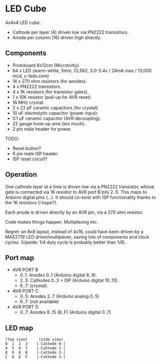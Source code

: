 LED Cube
========

4x4x4 LED cube.

* Cathode per layer (4) driven low via PN2222 transistors.
* Anode per column (16) driven high directly.


Components
----------

* Protoboard 8x12cm (Microtivity).
* 64 x LED (warm-white, 5mm, CL562, 3.0-3.4v / 24mA max / 13,000 mcd, c-leds.com)
* 16 x 270 ohm resistors (for anodes).
* 4 x PN2222 transistors.
* 4 x 1K resistors (for transistor gates).
* 1 x 10K resistor (pull-up for AVR reset).
* 16 MHz crystal.
* 2 x 22 pF ceramic capacitors (for crystal).
* 10 uF electrolytic capacitor (power input).
* 0.1 uF ceramic capacitor (AVR decoupling).
* 22 gauge hook-up wire (too much).
* 2 pin male header for power.

TODO:

* Reset button?
* 6 pin male ISP header.
* ISP reset circuit?


Operation
---------

One cathode layer at a time is driven low via a PN2222 transistor, whose gate
is connected via 1K resistor to AVR port B bits 2..5. This maps to Arduino
digital pins (...). It should co-exist with ISP functionality thanks to the
1K resistors (I hope?).

Each anode is driven directly by an AVR pin, via a 270 ohm resistor.

Code makes things happen. Multiplexing etc.

Regret: an 8x8 layout, instead of 4x16, could have been driven by a MAX2719
LED driver/multiplexer, saving lots of components and clock cycles.
(Upside: 1/4 duty cycle is probably better than 1/8).


Port map
--------

* AVR PORT B
  * 0..1: Anodes 0..1 (Arduino digital 8..9).
  * 2..5: Cathodes 0..3 + ISP (Arduino digital 10..13).
  * 6..7: (crystal).
* AVR PORT C
  * 0..5: Anodes 2..7 (Arduino analog 0..5)
  * 6..7: (not available)
* AVR PORT D
  * 0..7: Anodes 8..15 (8..F) (Arduino digital 0..7)


LED map
-------

    (top view)     (side view)
    0  1  2  3    |-Cathode 0-|
    4  5  6  7    |-Cathode 1-|
    8  9  A  B    |-Cathode 2-|
    C  D  E  F    |-Cathode 3-|
